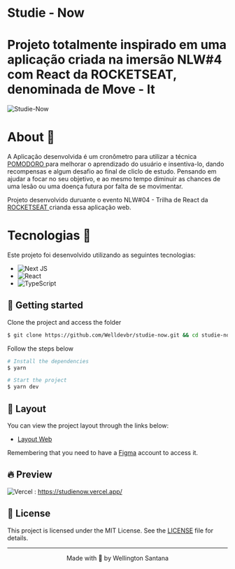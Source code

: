 # Studie - Now
<h1>
  Projeto totalmente inspirado em uma aplicação criada na imersão  NLW#4 com React da ROCKETSEAT, 
  denominada de Move - It                                                                            
</h1>

<img alt="Studie-Now" title="Studie-Now" src="https://i.imgur.com/U1j4Ann.png" />




# About 📃
A Aplicação desenvolvida é um cronômetro para utilizar  a técnica <a href="https://www.google.com/search?kgmid=/m/0b6gcp8&hl=pt-BR&q=T%C3%A9cnica+pomodoro&kgs=7eb54a9a0a36e478&shndl=0&source=sh/x/kp&entrypoint=sh/x/kp">POMODORO </a>
para melhorar o aprendizado do usuário e insentiva-lo, dando recompensas e algum desafio ao final de cliclo de estudo. Pensando em ajudar a focar no seu objetivo, e ao mesmo tempo diminuir as chances de uma lesão ou uma doença futura por falta de se movimentar.


Projeto desenvolvido duruante o evento NLW#04 - Trilha de React da <a href="https://rocketseat.com.br"> ROCKETSEAT </a> crianda essa aplicação web.


# Tecnologias  🚀
Este projeto foi desenvolvido utilizando as seguintes tecnologias:

- ![Next JS](https://img.shields.io/badge/Next-black?style=for-the-badge&logo=next.js&logoColor=white) 
- ![React](https://img.shields.io/badge/React-20232A?style=for-the-badge&logo=react&logoColor=61DAFB)
- ![TypeScript](https://img.shields.io/badge/TypeScript-007ACC?style=for-the-badge&logo=typescript&logoColor=white)

## 🚀 Getting started

Clone the project and access the folder

```bash
$ git clone https://github.com/Welldevbr/studie-now.git && cd studie-now
```

Follow the steps below
```bash
# Install the dependencies
$ yarn

# Start the project
$ yarn dev
```


## 🔖 Layout 

You can view the project layout through the links below:

- [Layout Web](https://www.figma.com/file/yYMjbKN7bOUKhrblOHAr06/inspiration?node-id=160%3A2761) 

Remembering that you need to have a [Figma](http://figma.com/) account to access it.

## 🔥 Preview

![Vercel](https://img.shields.io/badge/Vercel-000000?style=for-the-badge&logo=vercel&logoColor=white) :  https://studienow.vercel.app/


## 📝 License

This project is licensed under the MIT License. See the [LICENSE](LICENSE.md) file for details.


---

<p align="center">Made with 💜 by Wellington Santana</p>
